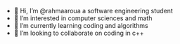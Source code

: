- 👋 Hi, I’m @rahmaaroua a software engineering student
- 👀 I’m interested in computer sciences and math
- 🌱 I’m currently learning coding and algorithms
- 💞️ I’m looking to collaborate on coding in c++ 


<!---
rahmaaroua/rahmaaroua is a ✨ special ✨ repository because its `README.md` (this file) appears on your GitHub profile.
You can click the Preview link to take a look at your changes.
--->
